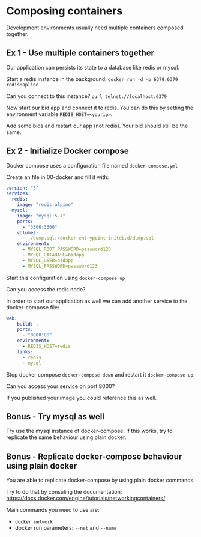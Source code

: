 # Composing containers

Development environments usually need multiple containers composed together. 

## Ex 1 - Use multiple containers together

Our application can persists its state to a database like redis or mysql. 

Start a redis instance in the background: `docker run -d -p 6379:6379 redis:apline`

Can you connect to this instance? `curl telnet://localhost:6379`

Now start our bid app and connect it to redis. You can do this by setting the environment variable `REDIS_HOST=<yourip>`.

Add some bids and restart our app (not redis). Your bid should still be the same.

## Ex 2 - Initialize Docker compose

Docker compose uses a configuration file named `docker-compose.yml`

Create an file in 00-docker and fill it with:

```yml
version: "3"
services:
  redis:
    image: "redis:alpine"
  mysql:
    image: "mysql:5.7"
    ports:
      - "3306:3306"
    volumes:
      - ./dump.sql:/docker-entrypoint-initdb.d/dump.sql
    environment:
      - MYSQL_ROOT_PASSWORD=password123
      - MYSQL_DATABASE=bidapp
      - MYSQL_USER=bidapp
      - MYSQL_PASSWORD=password123
```

Start this configuration using `docker-compose up`

Can you access the redis node?

In order to start our application as well we can add another service to the docker-compose file:

```yml
web:
    build: .
    ports:
      - "8000:80"
    environment:
      - REDIS_HOST=redis
    links:
      - redis
      - mysql
``` 

Stop docker compose `docker-compose down` and restart it `docker-compose up`.

Can you access your service on port 8000?

If you published your image you could reference this as well.

## Bonus - Try mysql as well

Try use the mysql instance of docker-compose. If this works, try to replicate the same behaviour using plain docker.

## Bonus - Replicate docker-compose behaviour using plain docker

You are able to replicate docker-compose by using plain docker commands. 

Try to do that by consuling the documentation: https://docs.docker.com/engine/tutorials/networkingcontainers/

Main commands you need to use are:

- `docker network`
-  docker run parameters: `--net` and `--name`

